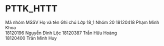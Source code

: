 # PTTK_HTTT
Mã nhóm	MSSV	Họ và tên	Ghi chú 
Lớp 18_1
Nhóm 20	18120418	Phạm Minh Khoa	
	18120196	Nguyễn Đình Lộc	
	18120387	Trần Hữu Hoàng	
	18120400	Trần Minh Huy	

